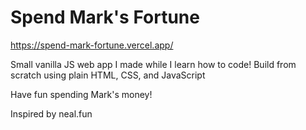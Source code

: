 # Spend Mark's Fortune

https://spend-mark-fortune.vercel.app/

Small vanilla JS web app I made while I learn how to code!
Build from scratch using plain HTML, CSS, and JavaScript

Have fun spending Mark's money!

Inspired by neal.fun
